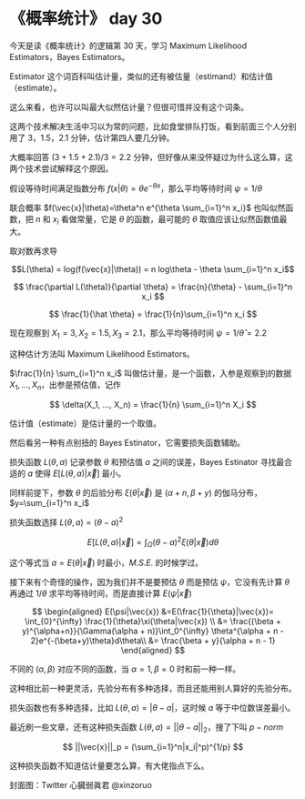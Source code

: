 # 《概率统计》 day 30

今天是读《概率统计》的逻辑第 30 天，学习 Maximum Likelihood Estimators，Bayes Estimators。

Estimator 这个词百科叫估计量，类似的还有被估量（estimand）和估计值（estimate）。

这么来看，也许可以叫最大似然估计量？但很可惜并没有这个词条。

这两个技术解决生活中习以为常的问题，比如食堂排队打饭，看到前面三个人分别用了 3，1.5，2.1 分钟，估计第四人要几分钟。

大概率回答 $(3 + 1.5 + 2.1)/3 = 2.2$ 分钟，但好像从来没怀疑过为什么这么算，这两个技术尝试解释这个原因。

假设等待时间满足指数分布 $f(x|\theta) = \theta e^{-\theta x}$，那么平均等待时间 $\psi = 1/\theta$

联合概率 $f(\vec{x}|\theta)=\theta^n e^{\theta \sum_{i=1}^n x_i}$ 也叫似然函数，把 $n$ 和 $x_i$ 看做常量，它是 $\theta$ 的函数，最可能的 $\theta$ 取值应该让似然函数值最大。

取对数再求导

$$L(\theta) = log(f(\vec{x}|\theta)) = n log\theta - \theta \sum_{i=1}^n x_i$$

$$
\frac{\partial L(\theta)}{\partial \theta} = \frac{n}{\theta} - \sum_{i=1}^n x_i
$$

$$
\frac{1}{\hat \theta} = \frac{1}{n}\sum_{i=1}^n x_i
$$

现在观察到 $X_1=3, X_2 = 1.5, X_3 = 2.1$，那么平均等待时间 $\psi = 1/\hat \theta = 2.2$

这种估计方法叫 Maximum Likelihood Estimators。

$\frac{1}{n} \sum_{i=1}^n x_i$ 叫做估计量，是一个函数，入参是观察到的数据 $X_1, ..., X_n$，出参是预估值，记作

$$
\delta(X_1, ..., X_n) = \frac{1}{n} \sum_{i=1}^n X_i
$$

估计值（estimate）是估计量的一个取值。

然后看另一种有点别扭的 Bayes Estinator，它需要损失函数辅助。

损失函数 $L(\theta, a)$ 记录参数 $\theta$ 和预估值 $a$ 之间的误差，Bayes Estinator 寻找最合适的 $a$ 使得 $E[L(\theta, a)|\vec{x}]$ 最小。

同样前提下，参数 $\theta$ 的后验分布 $\xi(\theta|\vec{x})$ 是 $(\alpha + n, \beta + y)$ 的伽马分布，$y=\sum_{i=1}^n x_i$

损失函数选择 $L(\theta, a) = (\theta - a)^2$

$$
E[L(\theta, a)|\vec{x}] = \int_\Omega(\theta - a)^2 \xi(\theta|\vec{x})d\theta
$$

这个等式当 $a=E(\theta|\vec{x})$ 时最小，$M.S.E.$ 的时候学过。

接下来有个奇怪的操作，因为我们并不是要预估 $\theta$ 而是预估 $\psi$，它没有先计算 $\theta$ 再通过 $1/\theta$ 求平均等待时间，而是直接计算 $E(\psi|\vec{x})$

$$
\begin{aligned}
E(\psi|\vec{x}) &=E(\frac{1}{\theta}|\vec{x})= \int_{0}^{\infty} \frac{1}{\theta}\xi(\theta|\vec{x}) \\
&= \frac{(\beta + y)^{\alpha+n}}{\Gamma(\alpha + n)}\int_0^{\infty} \theta^{\alpha + n - 2}e^{-(\beta+y)\theta}d\theta\\
&= \frac{\beta + y}{\alpha + n - 1}
\end{aligned}
$$

不同的 $(\alpha, \beta)$ 对应不同的函数，当 $\alpha = 1, \beta = 0$ 时和前一种一样。

这种相比前一种更灵活，先验分布有多种选择，而且还能用别人算好的先验分布。

损失函数也有多种选择，比如 $L(\theta, a) = |\theta - a|$，这时候 $a$ 等于中位数误差最小。

最近刷一些文章，还有这种损失函数 $L(\theta, a) = ||\theta - a||_2$，搜了下叫 $p-norm$

$$
||\vec{x}||_p = (\sum_{i=1}^n|x_i|^p)^{1/p}
$$

这种损失函数不知道估计量要怎么算，有大佬指点下么。

封面图：Twitter 心臓弱眞君 @xinzoruo